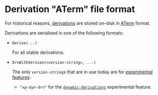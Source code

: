 # Derivation "ATerm" file format

For historical reasons, [derivations](@docroot@/glossary.md#gloss-store-derivation) are stored on-disk in [ATerm](https://homepages.cwi.nl/~daybuild/daily-books/technology/aterm-guide/aterm-guide.html) format.

Derivations are serialised in one of the following formats:

- ```
  Derive(...)
  ```

  For all stable derivations.

- ```
  DrvWithVersion(<version-string>, ...)
  ```

  The only `version-string`s that are in use today are for [experimental features](@docroot@/contributing/experimental-features.md):

  - `"xp-dyn-drv"` for the [`dynamic-derivations`](@docroot@/contributing/experimental-features.md#xp-feature-dynamic-derivations) experimental feature.
